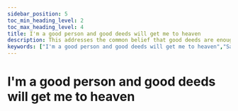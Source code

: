 ```yaml
---
sidebar_position: 5
toc_min_heading_level: 2
toc_max_heading_level: 4
title: I'm a good person and good deeds will get me to heaven
description: This addresses the common belief that good deeds are enough to secure a place in heaven. The Bible however says that everyone has sinned and fallen short; and explains salvation by grace through faith, i.e., no one is 'good' enough on their own to earn salvation. It highlights the role of Christ's sacrifice and the need for personal repentance and faith in Jesus Christ as the only way to eternal life.
keywords: ["I'm a good person and good deeds will get me to heaven","Salvation by grace","Good deeds and salvation","Faith and works in Christianity","Why good deeds aren’t enough","The role of Jesus in salvation","Christian doctrine of salvation","Heaven and the gospel message"]
---
```


# I'm a good person and good deeds will get me to heaven




